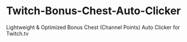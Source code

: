 # Twitch-Bonus-Chest-Auto-Clicker
Lightweight &amp; Optimized Bonus Chest (Channel Points) Auto Clicker for Twitch.tv
